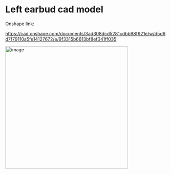 # Left earbud cad model


Onshape link:

https://cad.onshape.com/documents/3ad308dcd5281cdbb98f921e/w/d5d6d7f79110a5fe14127672/e/9f3315b6613bf8ef041ff035

<img width="382" alt="image" src="https://github.com/user-attachments/assets/9b5d939a-2de1-4aff-a7c6-28c9b0c173e5">
